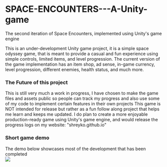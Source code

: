 # SPACE-ENCOUNTERS---A-Unity-game
The second iteration of Space Encounters, implemented using Unity's game engine

This is an under-development Unity game project, it is a simple space odyssey game, that is meant to provide a casual and fun experience using simple controls, limited items, and level progression. 
The current version of the game implementation has an item shop, ad sense, in-game currency, level progression, different enemies, health status, and much more.

### The Future of this project

This is still very much a work in progress, I have chosen to make the game files and assets public so people can track my progress and also use some of my code to implement certain features in their own projects This game is NOT intended for release but rather as a fun follow along project that helps me learn and keeps me updated.
I do plan to create a more enjoyable production-ready game using Unity's game engine, and would release the progress logs on my website: "shreyko.github.io"

### Short game demo

The demo below showcases most of the development that has been completed<br>
![](https://github.com/shreyko/SPACE-ENCOUNTERS---A-Unity-game/blob/main/game_demo.gif)
